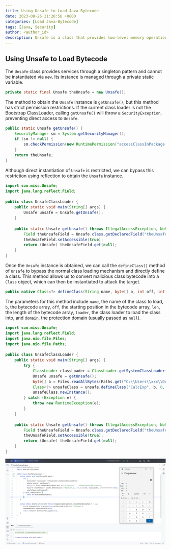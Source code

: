 ```yaml
---
title: Using Unsafe to Load Java Bytecode
date: 2023-08-26 21:28:56 +0800
categories: [Load Java-Bytecode]
tags: [Java, Security]
author: <author_id>
description: Unsafe is a class that provides low-level memory operations and can be used to bypass Java's security mechanisms. Although Unsafe cannot be instantiated directly, it can be accessed via reflection, and its defineClass() method can be used to load arbitrary bytecode into the JVM. This method allows bypassing the regular class-loading process and directly converting bytecode into a Class object. By using this, malicious bytecode can be loaded and executed, potentially leading to security vulnerabilities. The example shows how to load a class from a bytecode file using Unsafe, and instantiate the class for execution.
---
```




## Using Unsafe to Load Bytecode

The `Unsafe` class provides services through a singleton pattern and cannot be instantiated via `new`. Its instance is managed through a private static variable.

```java
private static final Unsafe theUnsafe = new Unsafe();
```

The method to obtain the `Unsafe` instance is `getUnsafe()`, but this method has strict permission restrictions. If the current class loader is not the Bootstrap ClassLoader, calling `getUnsafe()` will throw a `SecurityException`, preventing direct access to `Unsafe`.

```java
public static Unsafe getUnsafe() {
    SecurityManager sm = System.getSecurityManager();
    if (sm != null) {
        sm.checkPermission(new RuntimePermission("accessClassInPackage.sun.misc"));
    }
    return theUnsafe;
}
```

Although direct instantiation of `Unsafe` is restricted, we can bypass this restriction using reflection to obtain the `Unsafe` instance.

```java
import sun.misc.Unsafe;
import java.lang.reflect.Field;

public class UnsafeClassLoader {
    public static void main(String[] args) {
        Unsafe unsafe = Unsafe.getUnsafe();
    }

    public static Unsafe getUnsafe() throws IllegalAccessException, NoSuchFieldException {
        Field theUnsafeField = Unsafe.class.getDeclaredField("theUnsafe");
        theUnsafeField.setAccessible(true);
        return (Unsafe) theUnsafeField.get(null);
    }
}
```

Once the `Unsafe` instance is obtained, we can call the `defineClass()` method of `Unsafe` to bypass the normal class loading mechanism and directly define a class. This method allows us to convert malicious class bytecode into a `Class` object, which can then be instantiated to attack the target.

```java
public native Class<?> defineClass(String name, byte[] b, int off, int len, ClassLoader loader, ProtectionDomain domain);
```

The parameters for this method include `name`, the name of the class to load, `b`, the bytecode array, `off`, the starting position in the bytecode array, `len`, the length of the bytecode array, `loader`, the class loader to load the class into, and `domain`, the protection domain (usually passed as `null`).

```java
import sun.misc.Unsafe;
import java.lang.reflect.Field;
import java.nio.file.Files;
import java.nio.file.Paths;

public class UnsafeClassLoader {
    public static void main(String[] args) {
        try {
            ClassLoader classLoader = ClassLoader.getSystemClassLoader();
            Unsafe unsafe = getUnsafe();
            byte[] b = Files.readAllBytes(Paths.get("C:\\Users\\xxx\\Desktop\\CalcExp.class"));
            Class<?> unsafeClass = unsafe.defineClass("CalcExp", b, 0, b.length, classLoader, null);
            unsafeClass.newInstance();
        } catch (Exception e) {
            throw new RuntimeException(e);
        }
    }

    public static Unsafe getUnsafe() throws IllegalAccessException, NoSuchFieldException {
        Field theUnsafeField = Unsafe.class.getDeclaredField("theUnsafe");
        theUnsafeField.setAccessible(true);
        return (Unsafe) theUnsafeField.get(null);
    }
}
```

![](../assets/posts/2023-08-26-Using-Unsafe-to-Load-Java-Bytecode/1.png)